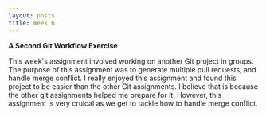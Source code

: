 ```yaml
---
layout: posts
title: Week 6
---
```





__A Second Git Workflow Exercise__

This week's assignment involved working on another Git project in groups. The purpose of this assignment was to generate multiple pull requests, and handle merge conflict. I really enjoyed this assignment and found this project to be easier than the other Git assignments. I believe that is because the other git assignments helped me prepare for it. However, this assignment is very cruical as we get to tackle how to handle merge conflict. 
